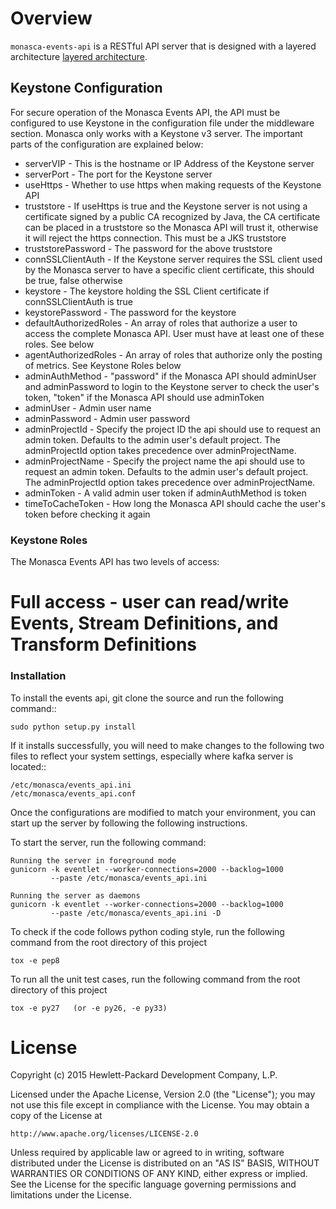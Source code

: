 # Overview

`monasca-events-api` is a RESTful API server that is designed with a layered architecture [layered architecture](http://en.wikipedia.org/wiki/Multilayered_architecture).

## Keystone Configuration

For secure operation of the Monasca Events API, the API must be configured to use Keystone in the configuration file under the middleware section. Monasca only works with a Keystone v3 server. The important parts of the configuration are explained below:

* serverVIP - This is the hostname or IP Address of the Keystone server
* serverPort - The port for the Keystone server
* useHttps - Whether to use https when making requests of the Keystone API
* truststore - If useHttps is true and the Keystone server is not using a certificate signed by a public CA recognized by Java, the CA certificate can be placed in a truststore so the Monasca API will trust it, otherwise it will reject the https connection. This must be a JKS truststore
* truststorePassword - The password for the above truststore
* connSSLClientAuth - If the Keystone server requires the SSL client used by the Monasca server to have a specific client certificate, this should be true, false otherwise
* keystore - The keystore holding the SSL Client certificate if connSSLClientAuth is true
* keystorePassword - The password for the keystore
* defaultAuthorizedRoles - An array of roles that authorize a user to access the complete Monasca API. User must have at least one of these roles. See below
* agentAuthorizedRoles - An array of roles that authorize only the posting of metrics.  See Keystone Roles below
* adminAuthMethod - "password" if the Monasca API should adminUser and adminPassword to login to the Keystone server to check the user's token, "token" if the Monasca API should use adminToken
* adminUser - Admin user name
* adminPassword - Admin user password
* adminProjectId - Specify the project ID the api should use to request an admin token. Defaults to the admin user's default project. The adminProjectId option takes precedence over adminProjectName.
* adminProjectName - Specify the project name the api should use to request an admin token. Defaults to the admin user's default project. The adminProjectId option takes precedence over adminProjectName.
* adminToken - A valid admin user token if adminAuthMethod is token
* timeToCacheToken - How long the Monasca API should cache the user's token before checking it again

### Keystone Roles

The Monasca Events API has two levels of access:
# Full access - user can read/write Events, Stream Definitions, and Transform Definitions

### Installation

To install the events api, git clone the source and run the
following command::

    sudo python setup.py install

If it installs successfully, you will need to make changes to the following
two files to reflect your system settings, especially where kafka server is
located::

    /etc/monasca/events_api.ini
    /etc/monasca/events_api.conf

Once the configurations are modified to match your environment, you can start
up the server by following the following instructions.

To start the server, run the following command:

    Running the server in foreground mode
    gunicorn -k eventlet --worker-connections=2000 --backlog=1000
             --paste /etc/monasca/events_api.ini

    Running the server as daemons
    gunicorn -k eventlet --worker-connections=2000 --backlog=1000
             --paste /etc/monasca/events_api.ini -D

To check if the code follows python coding style, run the following command
from the root directory of this project

    tox -e pep8
    
To run all the unit test cases, run the following command from the root
directory of this project

    tox -e py27   (or -e py26, -e py33)


# License

Copyright (c) 2015 Hewlett-Packard Development Company, L.P.

Licensed under the Apache License, Version 2.0 (the "License");
you may not use this file except in compliance with the License.
You may obtain a copy of the License at

    http://www.apache.org/licenses/LICENSE-2.0
    
Unless required by applicable law or agreed to in writing, software
distributed under the License is distributed on an "AS IS" BASIS,
WITHOUT WARRANTIES OR CONDITIONS OF ANY KIND, either express or
implied.
See the License for the specific language governing permissions and
limitations under the License.

